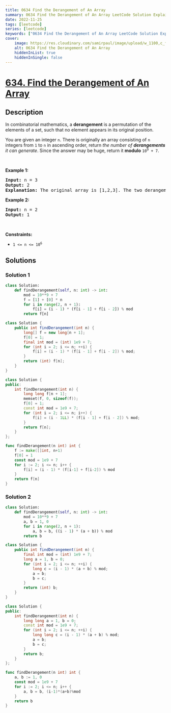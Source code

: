 ```yaml
---
title: 0634 Find the Derangement of An Array
summary: 0634 Find the Derangement of An Array LeetCode Solution Explained
date: 2022-11-25
tags: [leetcode]
series: [leetcode]
keywords: ["0634 Find the Derangement of An Array LeetCode Solution Explained in all languages", "0634 Find the Derangement of An Array", "LeetCode", "leetcode solution in Python3 C++ Java Go PHP Ruby Swift TypeScript Rust C# JavaScript C", "GeeksforGeeks", "InterviewBit", "Coding Ninjas", "HackerRank", "HackerEarth", "CodeChef", "TopCoder", "AlgoExpert", "freeCodeCamp", "Codeforces", "GitHub", "AtCoder", "Samir Paul"]
cover:
    image: https://res.cloudinary.com/samirpaul/image/upload/w_1100,c_fit,co_rgb:FFFFFF,l_text:Arial_75_bold:0634 Find the Derangement of An Array - Solution Explained/problem-solving.webp
    alt: 0634 Find the Derangement of An Array
    hiddenInList: true
    hiddenInSingle: false
---
```



# [634. Find the Derangement of An Array](https://leetcode.com/problems/find-the-derangement-of-an-array)


## Description

<p>In combinatorial mathematics, a <strong>derangement</strong> is a permutation of the elements of a set, such that no element appears in its original position.</p>

<p>You are given an integer <code>n</code>. There is originally an array consisting of <code>n</code> integers from <code>1</code> to <code>n</code> in ascending order, return <em>the number of <strong>derangements</strong> it can generate</em>. Since the answer may be huge, return it <strong>modulo</strong> <code>10<sup>9</sup> + 7</code>.</p>

<p>&nbsp;</p>
<p><strong class="example">Example 1:</strong></p>

<pre>
<strong>Input:</strong> n = 3
<strong>Output:</strong> 2
<strong>Explanation:</strong> The original array is [1,2,3]. The two derangements are [2,3,1] and [3,1,2].
</pre>

<p><strong class="example">Example 2:</strong></p>

<pre>
<strong>Input:</strong> n = 2
<strong>Output:</strong> 1
</pre>

<p>&nbsp;</p>
<p><strong>Constraints:</strong></p>

<ul>
	<li><code>1 &lt;= n &lt;= 10<sup>6</sup></code></li>
</ul>

## Solutions

### Solution 1

<!-- tabs:start -->

```python
class Solution:
    def findDerangement(self, n: int) -> int:
        mod = 10**9 + 7
        f = [1] + [0] * n
        for i in range(2, n + 1):
            f[i] = (i - 1) * (f[i - 1] + f[i - 2]) % mod
        return f[n]
```

```java
class Solution {
    public int findDerangement(int n) {
        long[] f = new long[n + 1];
        f[0] = 1;
        final int mod = (int) 1e9 + 7;
        for (int i = 2; i <= n; ++i) {
            f[i] = (i - 1) * (f[i - 1] + f[i - 2]) % mod;
        }
        return (int) f[n];
    }
}
```

```cpp
class Solution {
public:
    int findDerangement(int n) {
        long long f[n + 1];
        memset(f, 0, sizeof(f));
        f[0] = 1;
        const int mod = 1e9 + 7;
        for (int i = 2; i <= n; i++) {
            f[i] = (i - 1LL) * (f[i - 1] + f[i - 2]) % mod;
        }
        return f[n];
    }
};
```

```go
func findDerangement(n int) int {
	f := make([]int, n+1)
	f[0] = 1
	const mod = 1e9 + 7
	for i := 2; i <= n; i++ {
		f[i] = (i - 1) * (f[i-1] + f[i-2]) % mod
	}
	return f[n]
}
```

<!-- tabs:end -->

### Solution 2

<!-- tabs:start -->

```python
class Solution:
    def findDerangement(self, n: int) -> int:
        mod = 10**9 + 7
        a, b = 1, 0
        for i in range(2, n + 1):
            a, b = b, ((i - 1) * (a + b)) % mod
        return b
```

```java
class Solution {
    public int findDerangement(int n) {
        final int mod = (int) 1e9 + 7;
        long a = 1, b = 0;
        for (int i = 2; i <= n; ++i) {
            long c = (i - 1) * (a + b) % mod;
            a = b;
            b = c;
        }
        return (int) b;
    }
}
```

```cpp
class Solution {
public:
    int findDerangement(int n) {
        long long a = 1, b = 0;
        const int mod = 1e9 + 7;
        for (int i = 2; i <= n; ++i) {
            long long c = (i - 1) * (a + b) % mod;
            a = b;
            b = c;
        }
        return b;
    }
};
```

```go
func findDerangement(n int) int {
	a, b := 1, 0
	const mod = 1e9 + 7
	for i := 2; i <= n; i++ {
		a, b = b, (i-1)*(a+b)%mod
	}
	return b
}
```

<!-- tabs:end -->

<!-- end -->
